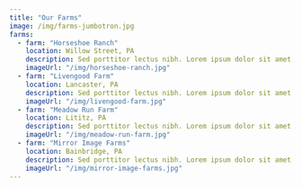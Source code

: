 ```yaml
---
title: "Our Farms"
image: /img/farms-jumbotron.jpg
farms:
  - farm: "Horseshoe Ranch"
    location: Willow Street, PA
    description: Sed porttitor lectus nibh. Lorem ipsum dolor sit amet, consectetur adipiscing elit. Praesent sapien massa, convallis a pellentesque nec, egestas non nisi.
    imageUrl: "/img/horseshoe-ranch.jpg"
  - farm: "Livengood Farm"
    location: Lancaster, PA
    description: Sed porttitor lectus nibh. Lorem ipsum dolor sit amet, consectetur adipiscing elit. Praesent sapien massa, convallis a pellentesque nec, egestas non nisi.
    imageUrl: "/img/livengood-farm.jpg"
  - farm: "Meadow Run Farm"
    location: Lititz, PA
    description: Sed porttitor lectus nibh. Lorem ipsum dolor sit amet, consectetur adipiscing elit. Praesent sapien massa, convallis a pellentesque nec, egestas non nisi.
    imageUrl: "/img/meadow-run-farm.jpg"
  - farm: "Mirror Image Farms"
    location: Bainbridge, PA
    description: Sed porttitor lectus nibh. Lorem ipsum dolor sit amet, consectetur adipiscing elit. Praesent sapien massa, convallis a pellentesque nec, egestas non nisi.
    imageUrl: "/img/mirror-image-farms.jpg"
---
```

